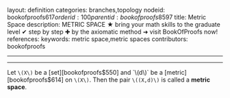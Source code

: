 layout: definition
categories: branches,topology
nodeid: bookofproofs$617
orderid: 100
parentid: bookofproofs$8597
title: Metric Space
description: METRIC SPACE ★ bring your math skills to the graduate level ✔ step by step ✚ by the axiomatic method ➜ visit BookOfProofs now!
references: 
keywords: metric space,metric spaces
contributors: bookofproofs

---


---

Let `\(X\)` be a [set][bookofproofs$550] and `\(d\)` be a [metric][bookofproofs$614] on `\(X\)`. Then the pair `\((X,d)\)` is called a **metric space**.

